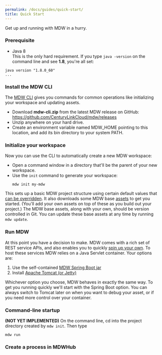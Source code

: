 ```yaml
---
permalink: /docs/guides/quick-start/
title: Quick Start
---
```

Get up and running with MDW in a hurry.

### Prerequisite
  - Java 8   
  This is the only hard requirement.  If you type `java -version` on the command line and see **1.8**, you're all set:
  ```
  java version "1.8.0_60"
  ...
  ```
  
### Install the MDW CLI
  The [MDW CLI](../cli) gives you commands for common operations like initializing your workspace and updating assets. 
   - Download **mdw-cli.zip** from the latest MDW release on GitHub:   
     https://github.com/CenturyLinkCloud/mdw/releases
   - Unzip anywhere on your hard drive.
   - Create an environment variable named MDW_HOME pointing to this location, and add its bin directory to your system PATH. 
  
### Initialize your workspace
  Now you can use the CLI to automatically create a new MDW workspace:
   - Open a command window in a directory that'll be the parent of your new workspace.
   - Use the `init` command to generate your workspace:
     ```
     mdw init my-mdw
     ```
  This sets up a basic MDW project structure using certain default values that [can be overridden](../cli).
  It also downloads some MDW base [assets](../../help/assets.html) to get you started.
  (You'll add your own assets on top of these as you build out your project.)
  The MDW base assets, along with your own, should be version controlled in Git.
  You can update these base assets at any time by running `mdw update`.
  
### Run MDW
  At this point you have a decision to make.  MDW comes with a rich set of REST service APIs, and also
  enables you to quickly [spin up your own](MicroservicesCookbook).  To host these services MDW relies on a 
  Java Servlet container.  Your options are:
  1. Use the self-contained [MDW Spring Boot jar](spring-boot)
  2. Install [Apache Tomcat (or Jetty)](SetupGuideForTomcat)
  
  Whichever option you choose, MDW behaves in exactly the same way.  To get you running quickly we'll start 
  with the Spring Boot option.  You can always switch to Tomcat later on when you want to debug your asset,
  or if you need more control over your container.
  
### Command-line startup
  **(NOT YET IMPLEMENTED)**
  On the command line, cd into the project directory created by `mdw init`.  Then type   
  ```
  mdw run 
  ``` 
  

### Create a process in MDWHub